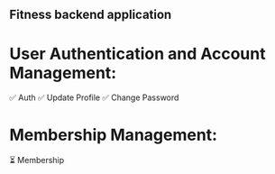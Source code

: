 ## Fitness backend application

# User Authentication and Account Management:

✅ Auth
✅ Update Profile
✅ Change Password

# Membership Management:

⏳ Membership
